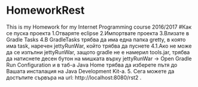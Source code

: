 # HomeworkRest
This is my Homework for my Internet Programming course 2016/2017
#Как се пуска проекта
1.Отваряте eclipse
2.Импортвате проекта
3.Влизате в Gradle Tasks
4.В GradleTasks трябва да има една папка gretty, в която има task, наречен jettyRunWar, който трябва да пуснете
4.1.Aко не може да се изпълни jettyRunWar, защото gradle не е намерил tools.jar, трябва да натиснете десен бутон на мишката върху jettyRunWar -> Open Gradle Run Configuration и в таб-а Java Home трябва да изберете пътя до Вашата инсталация на Java Development Kit-а.
5. Сега можете да достъпите сървъра на url: http://localhost:8080/rst2 .
